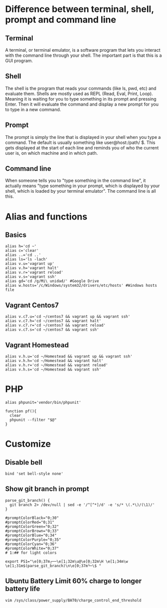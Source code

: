 # Difference between terminal, shell, prompt and command line
## Terminal
A terminal, or terminal emulator, is a software program that lets you interact with the command line through your shell. The important part is that this is a GUI program.
## Shell
The shell is the program that reads your commands (like ls, pwd, etc) and evaluate them. Shells are mostly used as REPL (Read, Eval, Print, Loop). Meaning it is waiting for you to type something in its prompt and pressing Enter. Then it will evaluate the command and display a new prompt for you to type in a new command.
## Prompt
The prompt is simply the line that is displayed in your shell when you type a command. The default is usually something like user@host:/path/ $. This gets displayed at the start of each line and reminds you of who the current user is, on which machine and in which path.
## Command line
When someone tells you to "type something in the command line", it actually means "type something in your prompt, which is displayed by your shell, which is loaded by your terminal emulator". The command line is all this.

# Alias and functions
## Basics
```
alias h='cd ~'
alias c='clear'
alias ..='cd ..'
alias ls='ls -lach'
alias v.u='vagrant up'
alias v.h='vagrant halt'
alias v.r='vagrant reload'
alias v.s='vagrant ssh'
alias gd='cd /g/Mi\ unidad/' #Google Drive
alias w.hosts='/c/Windows/system32/drivers/etc/hosts' #Windows hosts file
```
## Vagrant Centos7
```
alias v.c7.u='cd ~/centos7 && vagrant up && vagrant ssh'
alias v.c7.h='cd ~/centos7 && vagrant halt'
alias v.c7.r='cd ~/centos7 && vagrant reload'
alias v.c7.s='cd ~/centos7 && vagrant ssh'
```
## Vagrant Homestead
```
alias v.h.u='cd ~/Homestead && vagrant up && vagrant ssh'
alias v.h.h='cd ~/Homestead && vagrant halt'
alias v.h.r='cd ~/Homestead && vagrant reload'
alias v.h.s='cd ~/Homestead && vagrant ssh'
```

# PHP
```
alias phpunit='vendor/bin/phpunit'

function pf(){
  clear
  phpunit --filter "$@"
}
```
# Customize
## Disable bell
```
bind 'set bell-style none'
```
## Show git branch in prompt
```
parse_git_branch() {
  git branch 2> /dev/null | sed -e '/^[^*]/d' -e 's/* \(.*\)/(\1)/'
}

#promptColorBlack="0;30"
#promptColorRed="0;31"
#promptColorGreen="0;32"
#promptColorBrown="0;33"
#promptColorBlue="0;34"
#promptColorPurple="0;35"
#promptColorCyan="0;36"
#promptColorWhite="0;37"
# 1:## for light colors

export PS1="\e[0;37m┌──\e[1;32m\u@\e[0;32m\H \e[1;34m\w \e[1;31m$(parse_git_branch)\n\e[0;37m└─\$ "

```
## Ubuntu Battery Limit 60% charge to longer battery life
```
vim /sys/class/power_supply/BAT0/charge_control_end_threshold
```
